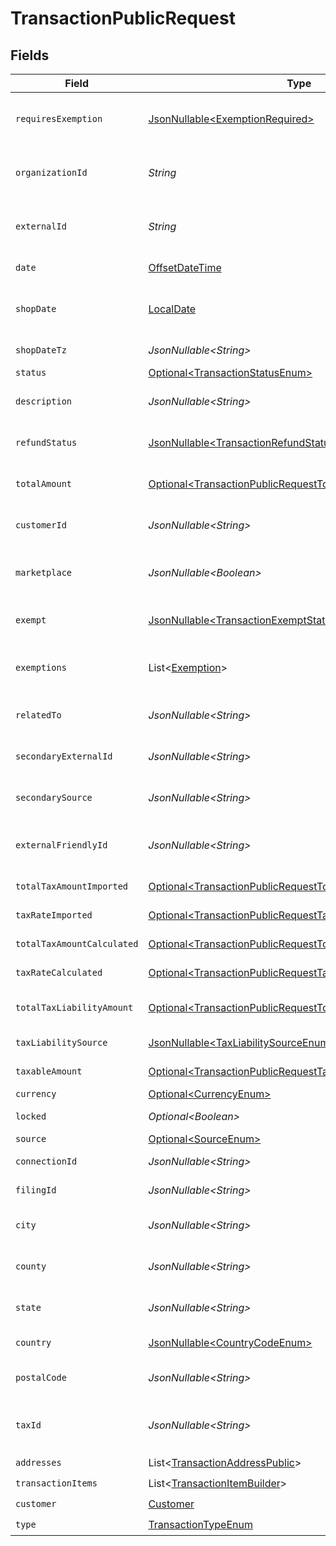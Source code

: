 # TransactionPublicRequest


## Fields

| Field                                                                                                                                      | Type                                                                                                                                       | Required                                                                                                                                   | Description                                                                                                                                |
| ------------------------------------------------------------------------------------------------------------------------------------------ | ------------------------------------------------------------------------------------------------------------------------------------------ | ------------------------------------------------------------------------------------------------------------------------------------------ | ------------------------------------------------------------------------------------------------------------------------------------------ |
| `requiresExemption`                                                                                                                        | [JsonNullable\<ExemptionRequired>](../../models/components/ExemptionRequired.md)                                                           | :heavy_minus_sign:                                                                                                                         | Indicates if transaction requires tax exemption.                                                                                           |
| `organizationId`                                                                                                                           | *String*                                                                                                                                   | :heavy_check_mark:                                                                                                                         | Unique identifier of the organization.                                                                                                     |
| `externalId`                                                                                                                               | *String*                                                                                                                                   | :heavy_check_mark:                                                                                                                         | External identifier of the transaction.                                                                                                    |
| `date`                                                                                                                                     | [OffsetDateTime](https://docs.oracle.com/javase/8/docs/api/java/time/OffsetDateTime.html)                                                  | :heavy_check_mark:                                                                                                                         | Transaction date and time                                                                                                                  |
| `shopDate`                                                                                                                                 | [LocalDate](https://docs.oracle.com/javase/8/docs/api/java/time/LocalDate.html)                                                            | :heavy_minus_sign:                                                                                                                         | Transaction date in the shop's local timezone                                                                                              |
| `shopDateTz`                                                                                                                               | *JsonNullable\<String>*                                                                                                                    | :heavy_minus_sign:                                                                                                                         | Timezone of the shop                                                                                                                       |
| `status`                                                                                                                                   | [Optional\<TransactionStatusEnum>](../../models/components/TransactionStatusEnum.md)                                                       | :heavy_minus_sign:                                                                                                                         | N/A                                                                                                                                        |
| `description`                                                                                                                              | *JsonNullable\<String>*                                                                                                                    | :heavy_minus_sign:                                                                                                                         | Description of the transaction.                                                                                                            |
| `refundStatus`                                                                                                                             | [JsonNullable\<TransactionRefundStatus>](../../models/components/TransactionRefundStatus.md)                                               | :heavy_minus_sign:                                                                                                                         | Status of refund, if applicable                                                                                                            |
| `totalAmount`                                                                                                                              | [Optional\<TransactionPublicRequestTotalAmount>](../../models/components/TransactionPublicRequestTotalAmount.md)                           | :heavy_minus_sign:                                                                                                                         | Total amount of the transaction.                                                                                                           |
| `customerId`                                                                                                                               | *JsonNullable\<String>*                                                                                                                    | :heavy_minus_sign:                                                                                                                         | Unique identifier of the customer.                                                                                                         |
| `marketplace`                                                                                                                              | *JsonNullable\<Boolean>*                                                                                                                   | :heavy_minus_sign:                                                                                                                         | Indicates if transaction is marketplace-based.                                                                                             |
| `exempt`                                                                                                                                   | [JsonNullable\<TransactionExemptStatusEnum>](../../models/components/TransactionExemptStatusEnum.md)                                       | :heavy_minus_sign:                                                                                                                         | Exemption status (e.g., NOT_EXEMPT)                                                                                                        |
| `exemptions`                                                                                                                               | List\<[Exemption](../../models/components/Exemption.md)>                                                                                   | :heavy_minus_sign:                                                                                                                         | List of exemptions applied (if any).                                                                                                       |
| `relatedTo`                                                                                                                                | *JsonNullable\<String>*                                                                                                                    | :heavy_minus_sign:                                                                                                                         | Related transaction identifier.                                                                                                            |
| `secondaryExternalId`                                                                                                                      | *JsonNullable\<String>*                                                                                                                    | :heavy_minus_sign:                                                                                                                         | Secondary External Identifier.                                                                                                             |
| `secondarySource`                                                                                                                          | *JsonNullable\<String>*                                                                                                                    | :heavy_minus_sign:                                                                                                                         | Secondary source information                                                                                                               |
| `externalFriendlyId`                                                                                                                       | *JsonNullable\<String>*                                                                                                                    | :heavy_minus_sign:                                                                                                                         | Friendly identifier of the original item.                                                                                                  |
| `totalTaxAmountImported`                                                                                                                   | [Optional\<TransactionPublicRequestTotalTaxAmountImported>](../../models/components/TransactionPublicRequestTotalTaxAmountImported.md)     | :heavy_minus_sign:                                                                                                                         | Imported tax amount.                                                                                                                       |
| `taxRateImported`                                                                                                                          | [Optional\<TransactionPublicRequestTaxRateImported>](../../models/components/TransactionPublicRequestTaxRateImported.md)                   | :heavy_minus_sign:                                                                                                                         | Imported tax rate.                                                                                                                         |
| `totalTaxAmountCalculated`                                                                                                                 | [Optional\<TransactionPublicRequestTotalTaxAmountCalculated>](../../models/components/TransactionPublicRequestTotalTaxAmountCalculated.md) | :heavy_minus_sign:                                                                                                                         | Calculated tax amount.                                                                                                                     |
| `taxRateCalculated`                                                                                                                        | [Optional\<TransactionPublicRequestTaxRateCalculated>](../../models/components/TransactionPublicRequestTaxRateCalculated.md)               | :heavy_minus_sign:                                                                                                                         | Calculated tax rate.                                                                                                                       |
| `totalTaxLiabilityAmount`                                                                                                                  | [Optional\<TransactionPublicRequestTotalTaxLiabilityAmount>](../../models/components/TransactionPublicRequestTotalTaxLiabilityAmount.md)   | :heavy_minus_sign:                                                                                                                         | Total tax liability amount.                                                                                                                |
| `taxLiabilitySource`                                                                                                                       | [JsonNullable\<TaxLiabilitySourceEnum>](../../models/components/TaxLiabilitySourceEnum.md)                                                 | :heavy_minus_sign:                                                                                                                         | Source of tax liability.                                                                                                                   |
| `taxableAmount`                                                                                                                            | [Optional\<TransactionPublicRequestTaxableAmount>](../../models/components/TransactionPublicRequestTaxableAmount.md)                       | :heavy_minus_sign:                                                                                                                         | Taxable amount.                                                                                                                            |
| `currency`                                                                                                                                 | [Optional\<CurrencyEnum>](../../models/components/CurrencyEnum.md)                                                                         | :heavy_minus_sign:                                                                                                                         | N/A                                                                                                                                        |
| `locked`                                                                                                                                   | *Optional\<Boolean>*                                                                                                                       | :heavy_minus_sign:                                                                                                                         | Transaction lock status.                                                                                                                   |
| `source`                                                                                                                                   | [Optional\<SourceEnum>](../../models/components/SourceEnum.md)                                                                             | :heavy_minus_sign:                                                                                                                         | N/A                                                                                                                                        |
| `connectionId`                                                                                                                             | *JsonNullable\<String>*                                                                                                                    | :heavy_minus_sign:                                                                                                                         | Connection Identifier                                                                                                                      |
| `filingId`                                                                                                                                 | *JsonNullable\<String>*                                                                                                                    | :heavy_minus_sign:                                                                                                                         | Filing identifier.                                                                                                                         |
| `city`                                                                                                                                     | *JsonNullable\<String>*                                                                                                                    | :heavy_minus_sign:                                                                                                                         | City of the transaction address.                                                                                                           |
| `county`                                                                                                                                   | *JsonNullable\<String>*                                                                                                                    | :heavy_minus_sign:                                                                                                                         | County of the transaction address.                                                                                                         |
| `state`                                                                                                                                    | *JsonNullable\<String>*                                                                                                                    | :heavy_minus_sign:                                                                                                                         | State of the transaction address.                                                                                                          |
| `country`                                                                                                                                  | [JsonNullable\<CountryCodeEnum>](../../models/components/CountryCodeEnum.md)                                                               | :heavy_minus_sign:                                                                                                                         | Country code (ISO Alpha-2).                                                                                                                |
| `postalCode`                                                                                                                               | *JsonNullable\<String>*                                                                                                                    | :heavy_minus_sign:                                                                                                                         | Postal code of the transaction.                                                                                                            |
| `taxId`                                                                                                                                    | *JsonNullable\<String>*                                                                                                                    | :heavy_minus_sign:                                                                                                                         | Tax ID associated with the transaction                                                                                                     |
| `addresses`                                                                                                                                | List\<[TransactionAddressPublic](../../models/components/TransactionAddressPublic.md)>                                                     | :heavy_check_mark:                                                                                                                         | N/A                                                                                                                                        |
| `transactionItems`                                                                                                                         | List\<[TransactionItemBuilder](../../models/components/TransactionItemBuilder.md)>                                                         | :heavy_check_mark:                                                                                                                         | N/A                                                                                                                                        |
| `customer`                                                                                                                                 | [Customer](../../models/components/Customer.md)                                                                                            | :heavy_check_mark:                                                                                                                         | N/A                                                                                                                                        |
| `type`                                                                                                                                     | [TransactionTypeEnum](../../models/components/TransactionTypeEnum.md)                                                                      | :heavy_check_mark:                                                                                                                         | N/A                                                                                                                                        |